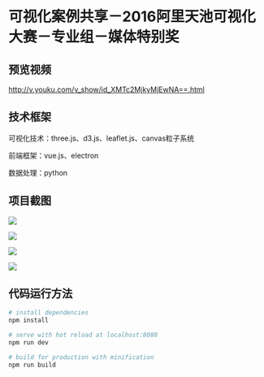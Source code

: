 # 可视化案例共享－2016阿里天池可视化大赛－专业组－媒体特别奖

## 预览视频
http://v.youku.com/v_show/id_XMTc2MjkyMjEwNA==.html

## 技术框架
可视化技术：three.js、d3.js、leaflet.js、canvas粒子系统

前端框架：vue.js、electron

数据处理：python

## 项目截图
![](https://raw.githubusercontent.com/guoweish/viz_alibaba_2016/master/screenshots/1.png)

![](https://raw.githubusercontent.com/guoweish/viz_alibaba_2016/master/screenshots/2.png)

![](https://raw.githubusercontent.com/guoweish/viz_alibaba_2016/master/screenshots/3.png)

![](https://raw.githubusercontent.com/guoweish/viz_alibaba_2016/master/screenshots/4.png)


## 代码运行方法

``` bash
# install dependencies
npm install

# serve with hot reload at localhost:8080
npm run dev

# build for production with minification
npm run build
```
